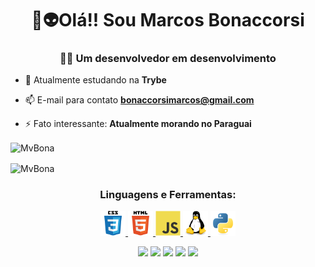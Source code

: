 <h1 align="center">🖖👽Olá!!  Sou Marcos Bonaccorsi</h1>
<h3 align="center">👨‍💻 Um desenvolvedor em desenvolvimento</h3>



- 🌱 Atualmente estudando na **Trybe**

- 📫 E-mail para contato **bonaccorsimarcos@gmail.com**

- ⚡ Fato interessante: **Atualmente morando no Paraguai**

<p><img align="center" src="https://github-readme-stats.vercel.app/api/top-langs?username=MvBona&show_icons=true&locale=en&layout=compact" alt="MvBona" ​​/> </p>

<p> <img align="center" src="https://github-readme-stats.vercel.app/api?username=MvBona&show_icons=true&locale=en" alt="MvBona" ​​/> </p>

<h3 align="center">Linguagens e Ferramentas:</h3>
<p align="center"> <a href="https://www.w3schools.com/css/" target="_blank" rel="noreferrer"> <img src="https://raw.githubusercontent.com/devicons/devicon/master/icons/css3/css3-original-wordmark.svg" alt="css3" width="40" height="40"/> </a> <a src="https://www.vectorlogo.zone/logos/git-scm/git-scm-icon.svg" alt="git" width="40" height="40"/> </a> <a href="https://www.w3.org/html/" target="_blank" rel="noreferrer"> <img src="https://raw.githubusercontent.com/devicons/devicon/master/icons/html5/html5-original-wordmark.svg" alt="html5" width="40" height="40"/> </a> <a href="https://developer.mozilla.org/en-US/docs/Web/JavaScript" target="_blank" rel="noreferrer"> <img src="https://raw.githubusercontent.com/devicons/devicon/master/icons/javascript/javascript-original.svg" alt="javascript" width="40" height="40"/> </a> <a href="https://www.linux.org/" target="_blank" rel="noreferrer"> <img src="https://raw.githubusercontent.com/devicons/devicon/master/icons/linux/linux-original.svg" alt="linux" width="40" height="40"/> </a> <a href="https://www.microsoft.com/en-us/sql-server" target="_blank" rel="noreferrer"> <img src="https://raw.githubusercontent.com/devicons/devicon/master/icons/python/python-original.svg" alt="python" width="40" height="40"/> </a> </p>

<div align="center">

<a href="https://www.instagram.com/bonaccorsimarcos" target="_blank"><img src="https://img.shields.io/badge/Instagram-E4405F?style=for-the-badge&logo=instagram&logoColor=white" target="_blank"></a>
<a href="https://www.linkedin.com/in/marcos-bonaccorsi-584273245" target="_blank"><img src="https://img.shields.io/badge/LinkedIn-0077B5?style=for-the-badge&logo=linkedin&logoColor=white" target="_blank"></a>
<a href="https://twitter.com/B0napa" target="_blank"><img src="https://img.shields.io/badge/Twitter-1DA1F2?style=for-the-badge&logo=twitter&logoColor=white" target="_blank"></a>
<a href="https://api.whatsapp.com/send?phone=5531971378456" target="_blank"><img src="https://img.shields.io/badge/WhatsApp-25D366?style=for-the-badge&logo=whatsapp&logoColor=white" target="_blank"></a>
<a href="https://www.facebook.com/profile.php?id=100015714361288" target="_blank"><img src="https://img.shields.io/badge/Facebook-1877F2?style=for-the-badge&logo=facebook&logoColor=white" target="_blank"></a>

</div>
